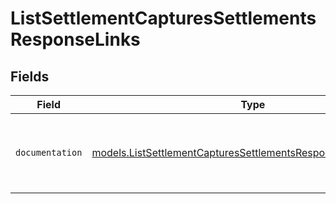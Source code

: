 # ListSettlementCapturesSettlementsResponseLinks


## Fields

| Field                                                                                                                                | Type                                                                                                                                 | Required                                                                                                                             | Description                                                                                                                          |
| ------------------------------------------------------------------------------------------------------------------------------------ | ------------------------------------------------------------------------------------------------------------------------------------ | ------------------------------------------------------------------------------------------------------------------------------------ | ------------------------------------------------------------------------------------------------------------------------------------ |
| `documentation`                                                                                                                      | [models.ListSettlementCapturesSettlementsResponseDocumentation](../models/listsettlementcapturessettlementsresponsedocumentation.md) | :heavy_check_mark:                                                                                                                   | The URL to the generic Mollie API error handling guide.                                                                              |